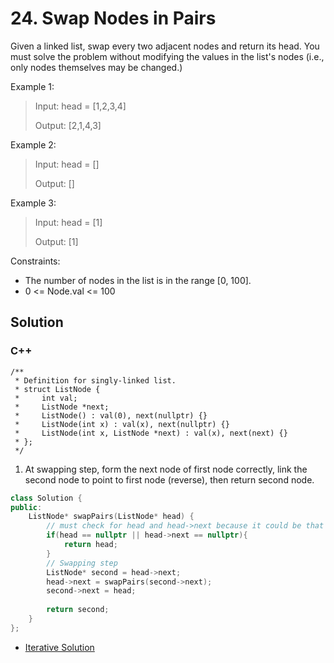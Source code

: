 # 24. Swap Nodes in Pairs

Given a linked list, swap every two adjacent nodes and return its head. You must solve the problem without modifying the values in the list's nodes (i.e., only nodes themselves may be changed.) 

Example 1:

> Input: head = [1,2,3,4]
> 
> Output: [2,1,4,3]

Example 2:

> Input: head = []
> 
> Output: []

Example 3:

> Input: head = [1]
> 
> Output: [1]

Constraints:

* The number of nodes in the list is in the range [0, 100].
* 0 <= Node.val <= 100

## Solution

### C++

    /**
     * Definition for singly-linked list.
     * struct ListNode {
     *     int val;
     *     ListNode *next;
     *     ListNode() : val(0), next(nullptr) {}
     *     ListNode(int x) : val(x), next(nullptr) {}
     *     ListNode(int x, ListNode *next) : val(x), next(next) {}
     * };
     */
     
1. At swapping step, form the next node of first node correctly, link the second node to point to first node (reverse), then return second node.
```C++
class Solution {
public:
    ListNode* swapPairs(ListNode* head) {
        // must check for head and head->next because it could be that [1,2,3(head),4(second)] or [1,2,3(head),4(second),5]. 
        if(head == nullptr || head->next == nullptr){
            return head;
        }    
        // Swapping step     
        ListNode* second = head->next;
        head->next = swapPairs(second->next);
        second->next = head;
        
        return second;
    }
};
```

* [Iterative Solution](../linked-list/24.-swap-nodes-in-pairs.md)

